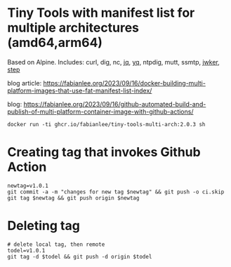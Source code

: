 # Tiny Tools with manifest list for multiple architectures (amd64,arm64)

Based on Alpine. Includes: curl, dig, nc, [jq](https://jqlang.github.io/jq/), [yq](https://github.com/mikefarah/yq), ntpdig, mutt, ssmtp, [jwker](https://github.com/jphastings/jwker), [step](https://github.com/smallstep/cli)

blog article: https://fabianlee.org/2023/09/16/docker-building-multi-platform-images-that-use-fat-manifest-list-index/

blog: https://fabianlee.org/2023/09/16/github-automated-build-and-publish-of-multi-platform-container-image-with-github-actions/

```
docker run -ti ghcr.io/fabianlee/tiny-tools-multi-arch:2.0.3 sh
```

# Creating tag that invokes Github Action

```
newtag=v1.0.1
git commit -a -m "changes for new tag $newtag" && git push -o ci.skip
git tag $newtag && git push origin $newtag
```

# Deleting tag

```
# delete local tag, then remote
todel=v1.0.1
git tag -d $todel && git push -d origin $todel
```

